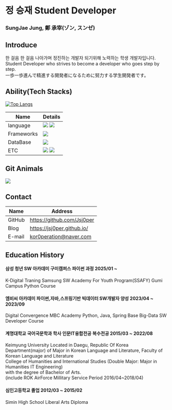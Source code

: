 # 정 승재 Student Developer

### SungJae Jung, 鄭 承宰(ゾン, スンゼ)


## Introduce

한 걸음 한 걸음 나아가며 정진하는 개발자 되기위해 노력하는 학생 개발자입니다.  
Student Developer who strives to become a developer who goes step by step.  
一歩一歩進んで精進する開発者になるために努力する学生開発者です。

## Ability(Tech Stacks)

[![Top Langs](https://github-readme-stats.vercel.app/api/top-langs/?username=Jsj0per)](https://github.com/anuraghazra/github-readme-stats)

| Name                 | Details |
| -------------------- | ------- |
| language             | <img src="https://img.shields.io/badge/Python-3776AB?style=for-the-badge&logo=Python&logoColor=white"> <img src="https://img.shields.io/badge/java-E11F21?style=for-the-badge&logo=OpenJDK&logoColor=white">  |
| Frameworks           | <img src="https://img.shields.io/badge/spring-6DB33F?style=for-the-badge&logo=Spring&logoColor=white">      |
| DataBase             | <img src="https://img.shields.io/badge/MySQL-4479A1?style=for-the-badge&logo=MySQL&logoColor=white">      |
| ETC                  | <img src="https://img.shields.io/badge/git-F05032?style=for-the-badge&logo=git&logoColor=white"> <img src="https://img.shields.io/badge/notion-000000?style=for-the-badge&logo=Notion&logoColor=white">     |

## Git Animals

<a href="https://github.com/devxb/gitanimals">
  <img src="https://render.gitanimals.org/farms/Jsj0per"/>
</a>

## Contact


| Name   | Address                    |
| ------ | -------------------------- |
| GitHub | https://github.com/Jsj0per |
| Blog   | https://jsj0per.github.io/ |
| E-mail | kor0peration@naver.com     |

## Education History

#### 삼성 청년 SW 아카데미 구미캠퍼스 파이썬 과정                                        2025/01 ~  

K-Digital Traning Samsung SW Academy For Youth Program(SSAFY) Gumi Campus Python Course

#### 엠비씨 아카데미 파이썬,자바,스프링기반 빅데이터 SW개발자 양성                        2023/04 ~ 2023/09  

Digital Convergence MBC Academy Python, Java, Spring Base Big-Data SW Developer Course

#### 계명대학교 국어국문학과 학사 인문IT융합전공 복수전공                                2015/03 ~ 2022/08  

Keimyung University Located in Daegu, Republic Of Korea  
Department(major) of Major in Korean Language and Literature, Faculty of Korean Language and Literature  
College of Humanities and International Studies (Double Major: Major in Humanities IT Engineering)  
with the degree of Bachelor of Arts.  
(include ROK AirForce Millitary Service Period 2016/04~2018/04)  

#### 심인고등학교 졸업                                                                   2012/03 ~ 2015/02  
Simin High School Liberal Arts Diploma
